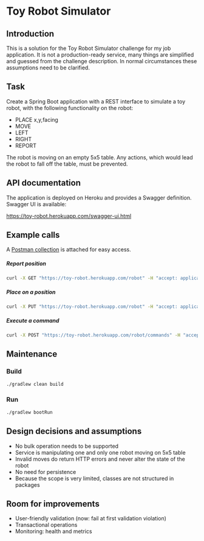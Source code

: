 # Toy Robot Simulator

## Introduction

This is a solution for the Toy Robot Simulator challenge for my job application. It is not a production-ready service, many things are simplified and guessed from the challenge description. In normal circumstances these assumptions need to be clarified.

## Task
Create a Spring Boot application with a REST interface to simulate a toy robot, with the following functionality on the robot:
- PLACE x,y,facing
- MOVE
- LEFT
- RIGHT
- REPORT

The robot is moving on an empty 5x5 table. Any actions, which would lead the robot to fall off the table, must be prevented.

## API documentation
The application is deployed on Heroku and provides a Swagger definition. 
Swagger UI is available: 

https://toy-robot.herokuapp.com/swagger-ui.html

## Example calls

A [Postman collection](toy-robot.postman_collection.json) is attached for easy access. 

##### Report position
```bash
curl -X GET "https://toy-robot.herokuapp.com/robot" -H "accept: application/json"
```

##### Place on a position
```bash
curl -X PUT "https://toy-robot.herokuapp.com/robot" -H "accept: application/json" -H "Content-Type: application/json" -d "{ \"x\": 2, \"y\": 2, \"direction\": \"NORTH\"}"
```

##### Execute a command
```bash
curl -X POST "https://toy-robot.herokuapp.com/robot/commands" -H "accept: application/json" -H "Content-Type: application/json" -d "{ \"command\": \"MOVE\"}"
```

## Maintenance

### Build
```bash
./gradlew clean build
```
### Run
```bash
./gradlew bootRun
```

## Design decisions and assumptions
- No bulk operation needs to be supported
- Service is manipulating one and only one robot moving on 5x5 table
- Invalid moves do return HTTP errors and never alter the state of the robot
- No need for persistence 
- Because the scope is very limited, classes are not structured in packages

## Room for improvements
- User-friendly validation (now: fail at first validation violation)
- Transactional operations
- Monitoring: health and metrics
